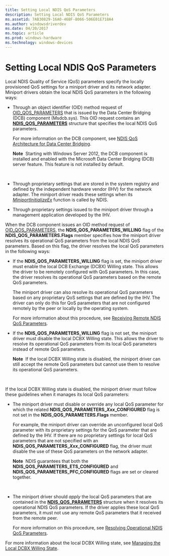 ```yaml
---
title: Setting Local NDIS QoS Parameters
description: Setting Local NDIS QoS Parameters
ms.assetid: 7AB30829-16A0-46BF-8066-506E01E718A4
ms.author: windowsdriverdev
ms.date: 04/20/2017
ms.topic: article
ms.prod: windows-hardware
ms.technology: windows-devices
---
```


# Setting Local NDIS QoS Parameters


Local NDIS Quality of Service (QoS) parameters specify the locally provisioned QoS settings for a miniport driver and its network adapter. Miniport drivers obtain the local NDIS QoS parameters in the following ways:

-   Through an object identifier (OID) method request of [OID\_QOS\_PARAMETERS](https://msdn.microsoft.com/library/windows/hardware/hh451835) that is issued by the Data Center Bridging (DCB) component (Msdcb.sys). This OID request contains an [**NDIS\_QOS\_PARAMETERS**](https://msdn.microsoft.com/library/windows/hardware/hh451640) structure that specifies the local NDIS QoS parameters.

    For more information on the DCB component, see [NDIS QoS Architecture for Data Center Bridging](ndis-qos-architecture-for-data-center-bridging.md).

    **Note**  Starting with Windows Server 2012, the DCB component is installed and enabled with the Microsoft Data Center Bridging (DCB) server feature. This feature is not installed by default.

     

-   Through proprietary settings that are stored in the system registry and defined by the independent hardware vendor (IHV) for the network adapter. The miniport driver reads these settings when its [*MiniportInitializeEx*](https://msdn.microsoft.com/library/windows/hardware/ff559389) function is called by NDIS.

-   Through proprietary settings issued to the miniport driver through a management application developed by the IHV.

When the DCB component issues an OID method request of [OID\_QOS\_PARAMETERS](https://msdn.microsoft.com/library/windows/hardware/hh451835), the **NDIS\_QOS\_PARAMETERS\_WILLING** flag of the **NDIS\_QOS\_PARAMETERS.Flags** member specifies how the miniport driver resolves its operational QoS parameters from the local NDIS QoS parameters. Based on this flag, the driver resolves the local QoS parameters in the following ways:

-   If the **NDIS\_QOS\_PARAMETERS\_WILLING** flag is set, the miniport driver must enable the local DCB Exchange (DCBX) Willing state. This allows the driver to be remotely configured with QoS parameters. In this case, the driver resolves its operational QoS parameters based on the remote QoS parameters.

    The miniport driver can also resolve its operational QoS parameters based on any proprietary QoS settings that are defined by the IHV. The driver can only do this for QoS parameters that are not configured remotely by the peer or locally by the operating system.

    For more information about this procedure, see [Receiving Remote NDIS QoS Parameters](receiving-remote-ndis-qos-parameters.md).

-   If the **NDIS\_QOS\_PARAMETERS\_WILLING** flag is not set, the miniport driver must disable the local DCBX Willing state. This allows the driver to resolve its operational QoS parameters from its local QoS parameters instead of remote QoS parameters.

    **Note**  If the local DCBX Willing state is disabled, the miniport driver can still accept the remote QoS parameters but cannot use them to resolve its operational QoS parameters.

     

If the local DCBX Willing state is disabled, the miniport driver must follow these guidelines when it manages its local QoS parameters:

-   The miniport driver must disable or override any local QoS parameter for which the related **NDIS\_QOS\_PARAMETERS\_*Xxx*\_CONFIGURED** flag is not set in the **NDIS\_QOS\_PARAMETERS.Flags** member.

    For example, the miniport driver can override an unconfigured local QoS parameter with its proprietary settings for the QoS parameter that are defined by the IHV. If there are no proprietary settings for local QoS parameters that are not specified with an **NDIS\_QOS\_PARAMETERS\_*Xxx*\_CONFIGURED** flag, the driver must disable the use of these QoS parameters on the network adapter.

    **Note**  NDIS guarantees that both the **NDIS\_QOS\_PARAMETERS\_ETS\_CONFIGURED** and **NDIS\_QOS\_PARAMETERS\_PFC\_CONFIGURED** flags are set or cleared together.

     

-   The miniport driver should *apply* the local QoS parameters that are contained in the [**NDIS\_QOS\_PARAMETERS**](https://msdn.microsoft.com/library/windows/hardware/hh451640) structure when it resolves its operational NDIS QoS parameters. If the driver applies these local QoS parameters, it must not use any remote QoS parameters that it received from the remote peer.

    For more information on this procedure, see [Resolving Operational NDIS QoS Parameters](resolving-operational-ndis-qos-parameters.md).

For more information about the local DCBX Willing state, see [Managing the Local DCBX Willing State](managing-the-local-dcbx-willing-state.md).

 

 






